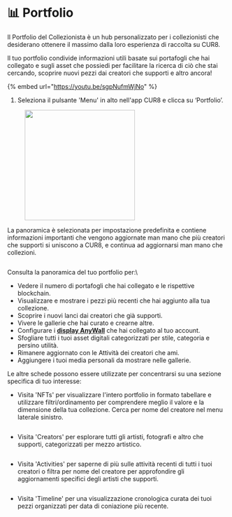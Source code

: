 # 📊 Portfolio

Il Portfolio del Collezionista è un hub personalizzato per i collezionisti che desiderano ottenere il massimo dalla loro esperienza di raccolta su CUR8.

Il tuo portfolio condivide informazioni utili basate sui portafogli che hai collegato e sugli asset che possiedi per facilitare la ricerca di ciò che stai cercando, scoprire nuovi pezzi dai creatori che supporti e altro ancora!

{% embed url="https://youtu.be/sgpNufmWjNo" %}

1. Seleziona il pulsante 'Menu' in alto nell'app CUR8 e clicca su ‘Portfolio’.

<figure><img src="../../.gitbook/assets/Screenshot 2025-01-13 at 13.00.53.png" alt="" width="252"><figcaption></figcaption></figure>

La panoramica è selezionata per impostazione predefinita e contiene informazioni importanti che vengono aggiornate man mano che più creatori che supporti si uniscono a CUR8, e continua ad aggiornarsi man mano che collezioni.&#x20;

<figure><img src="../../.gitbook/assets/Screenshot 2025-01-13 at 13.09.59.png" alt=""><figcaption></figcaption></figure>

Consulta la panoramica del tuo portfolio per:\

* Vedere il numero di portafogli che hai collegato e le rispettive blockchain.
* Visualizzare e mostrare i pezzi più recenti che hai aggiunto alla tua collezione.
* Scoprire i nuovi lanci dai creatori che già supporti.
* Vivere le gallerie che hai curato e crearne altre.
* Configurare i [**display AnyWall**](https://anywall.io) che hai collegato al tuo account.
* Sfogliare tutti i tuoi asset digitali categorizzati per stile, categoria e persino utilità.
* Rimanere aggiornato con le Attività dei creatori che ami.
* Aggiungere i tuoi media personali da mostrare nelle gallerie.

Le altre schede possono essere utilizzate per concentrarsi su una sezione specifica di tuo interesse:

* Visita 'NFTs' per visualizzare l'intero portfolio in formato tabellare e utilizzare filtri/ordinamento per comprendere meglio il valore e la dimensione della tua collezione. Cerca per nome del creatore nel menu laterale sinistro.

<figure><img src="../../.gitbook/assets/Screenshot 2025-01-13 at 13.12.53.png" alt=""><figcaption></figcaption></figure>

* Visita 'Creators' per esplorare tutti gli artisti, fotografi e altro che supporti, categorizzati per mezzo artistico.

<figure><img src="../../.gitbook/assets/Screenshot 2025-01-13 at 13.15.02.png" alt=""><figcaption></figcaption></figure>

* Visita 'Activities' per saperne di più sulle attività recenti di tutti i tuoi creatori o filtra per nome del creatore per approfondire gli aggiornamenti specifici degli artisti che supporti.

<figure><img src="../../.gitbook/assets/Screenshot 2025-01-13 at 13.16.42.png" alt=""><figcaption></figcaption></figure>

* Visita 'Timeline' per una visualizzazione cronologica curata dei tuoi pezzi organizzati per data di coniazione più recente.

<figure><img src="../../.gitbook/assets/Screenshot 2025-01-13 at 13.17.49.png" alt=""><figcaption></figcaption></figure>